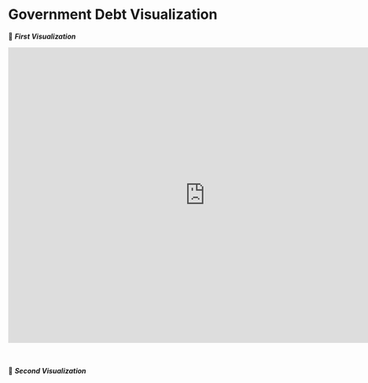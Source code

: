 # Government Debt Visualization 

📍 **_First Visualization_**   

<iframe src="https://data.oecd.org/chart/6XKb" width="800" height="600" style="border: 0" mozallowfullscreen="true" webkitallowfullscreen="true" allowfullscreen="true"><a href="https://data.oecd.org/chart/6XKb" target="_blank">OECD Chart: General government debt, Total, % of GDP, Annual, 2020</a></iframe>  
<br />
<br />
<br />
  
📍 **_Second Visualization_**  

<div class="flourish-embed flourish-chart" data-src="visualisation/12550634"><script src="https://public.flourish.studio/resources/embed.js"></script></div>  



